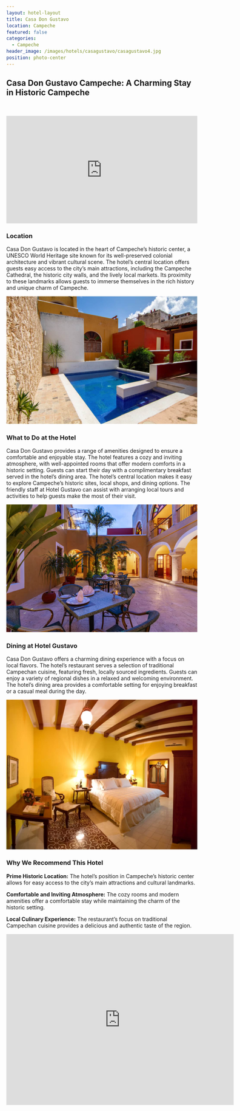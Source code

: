 ```yaml
---
layout: hotel-layout
title: Casa Don Gustavo
location: Campeche
featured: false
categories:
  - Campeche
header_image: /images/hotels/casagustavo/casagustavo4.jpg
position: photo-center
---
```

## Casa Don Gustavo Campeche: A Charming Stay in Historic Campeche

&nbsp;

<style>.embed-container { position: relative; padding-bottom: 56.25%; height: 0; overflow: hidden; max-width: 100%; } .embed-container iframe, .embed-container object, .embed-container embed { position: absolute; top: 0; left: 0; width: 100%; height: 100%; }</style>

<div class="embed-container"><iframe src="https://www.youtube.com/embed/vhqo707euU8" frameborder="0" allowfullscreen=""></iframe></div>

### Location

Casa Don Gustavo is located in the heart of Campeche’s historic center, a UNESCO World Heritage site known for its well-preserved colonial architecture and vibrant cultural scene. The hotel’s central location offers guests easy access to the city’s main attractions, including the Campeche Cathedral, the historic city walls, and the lively local markets. Its proximity to these landmarks allows guests to immerse themselves in the rich history and unique charm of Campeche.

![](/images/hotels/casagustavo/casagustavo2.jpg)

### What to Do at the Hotel

Casa Don Gustavo provides a range of amenities designed to ensure a comfortable and enjoyable stay. The hotel features a cozy and inviting atmosphere, with well-appointed rooms that offer modern comforts in a historic setting. Guests can start their day with a complimentary breakfast served in the hotel’s dining area. The hotel’s central location makes it easy to explore Campeche’s historic sites, local shops, and dining options. The friendly staff at Hotel Gustavo can assist with arranging local tours and activities to help guests make the most of their visit.

![](/images/hotels/casagustavo/casagustavo1.jpg)

### Dining at Hotel Gustavo

Casa Don Gustavo offers a charming dining experience with a focus on local flavors. The hotel’s restaurant serves a selection of traditional Campechan cuisine, featuring fresh, locally sourced ingredients. Guests can enjoy a variety of regional dishes in a relaxed and welcoming environment. The hotel’s dining area provides a comfortable setting for enjoying breakfast or a casual meal during the day.

![](/images/hotels/casagustavo/casagustavo3.jpg)

### Why We Recommend This Hotel

**Prime Historic Location:** The hotel’s position in Campeche’s historic center allows for easy access to the city’s main attractions and cultural landmarks.&nbsp;

**Comfortable and Inviting Atmosphere:** The cozy rooms and modern amenities offer a comfortable stay while maintaining the charm of the historic setting.&nbsp;

**Local Culinary Experience:** The restaurant’s focus on traditional Campechan cuisine provides a delicious and authentic taste of the region.&nbsp;

<div class='map-container center'>

<iframe src="https://www.google.com/maps/embed?pb=!1m18!1m12!1m3!1d3752.8714551917615!2d-90.54079808877829!3d19.845391227290932!2m3!1f0!2f0!3f0!3m2!1i1024!2i768!4f13.1!3m3!1m2!1s0x85f833f04ec853a1%3A0x30967e067d6c4ec9!2sHotel%20Boutique%20Casa%20Don%20Gustavo!5e0!3m2!1ses!2smx!4v1723603458697!5m2!1ses!2smx" width="600" height="450" style="border:0;" allowfullscreen="" loading="lazy" referrerpolicy="no-referrer-when-downgrade"></iframe>

</div>
&nbsp;